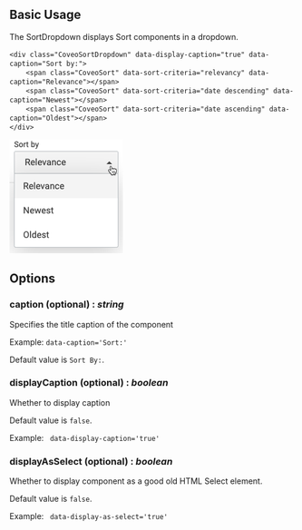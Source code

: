 ## Basic Usage

The SortDropdown displays Sort components in a dropdown.

```
<div class="CoveoSortDropdown" data-display-caption="true" data-caption="Sort by:">
    <span class="CoveoSort" data-sort-criteria="relevancy" data-caption="Relevance"></span>
    <span class="CoveoSort" data-sort-criteria="date descending" data-caption="Newest"></span>
    <span class="CoveoSort" data-sort-criteria="date ascending" data-caption="Oldest"></span>
</div>
```

![SortDropdown](sortdropdown.png)

## Options

### caption (optional) : _string_

Specifies the title caption of the component

Example: `data-caption='Sort:'`

Default value is `Sort By:`.

### displayCaption (optional) : _boolean_

Whether to display caption

Default value is `false`.

Example: ` data-display-caption='true'`

### displayAsSelect (optional) : _boolean_

Whether to display component as a good old HTML Select element.

Default value is `false`.

Example: ` data-display-as-select='true'`
